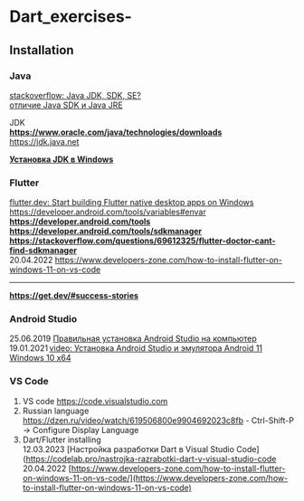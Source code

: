 # Dart_exercises-

## Installation

### Java
[stackoverflow: Java JDK, SDK, SE?](https://stackoverflow.com/questions/10858193/java-jdk-sdk-se)                         
[отличие Java SDK и Java JRE](https://ya.ru/images/search?from=tabbar&text=отличие%20Java%20SDK%20и%20Java%20JRE)                            

JDK                    
**https://www.oracle.com/java/technologies/downloads**                             
https://jdk.java.net                                   

**[Установка JDK в Windows](https://java-lessons.ru/first-steps/install-jdk-windows)**                                                                        

### Flutter
[flutter.dev: Start building Flutter native desktop apps on Windows](https://docs.flutter.dev/get-started/install/windows/desktop)       
https://developer.android.com/tools/variables#envar           
**https://developer.android.com/tools**
**https://developer.android.com/tools/sdkmanager**
**https://stackoverflow.com/questions/69612325/flutter-doctor-cant-find-sdkmanager**        
20.04.2022 https://www.developers-zone.com/how-to-install-flutter-on-windows-11-on-vs-code                      
- - -
**https://get.dev/#success-stories**

### Android Studio
25.06.2019 [Правильная установка Android Studio на компьютер](https://lumpics.ru/install-android-studio-on-computer)
19.01.2021 [video: Установка Android Studio и эмулятора Android 11 Windows 10 x64](https://www.youtube.com/watch?v=wBeMBgqjbVo)


### VS Code
1) VS code https://code.visualstudio.com                                
2) Russian language https://dzen.ru/video/watch/619506800e9904692023c8fb - Ctrl-Shift-P -> Configure Display Language                              
3) Dart/Flutter installing                                            
12.03.2023 [Настройка разработки Dart в Visual Studio Code](https://codelab.pro/nastrojka-razrabotki-dart-v-visual-studio-code                           
20.04.2022 [https://www.developers-zone.com/how-to-install-flutter-on-windows-11-on-vs-code/](https://www.developers-zone.com/how-to-install-flutter-on-windows-11-on-vs-code)                                                  




